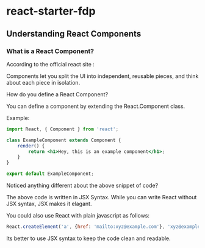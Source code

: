 # react-starter-fdp

## Understanding React Components

### What is a React Component?
According to the official react site 
:

Components let you split the UI into independent, reusable pieces, and think about each piece in isolation. 


How do you define a React Component?
   
   You can define a component by extending the React.Component class.

Example:
```jsx
import React, { Component } from 'react';

class ExampleComponent extends Component {
    render() {
        return <h1>Hey, this is an example component</h1>;
    }
}

export default ExampleComponent;
```

Noticed anything different about the above snippet of code?

The above code is written in JSX Syntax. While you can write React without JSX syntax, JSX makes it elagant.

You could also use React with plain javascript as follows:
```javascript
React.createElement('a', {href: 'mailto:xyz@example.com'}, 'xyz@example.com');
```

Its better to use JSX syntax to keep the code clean and readable.
